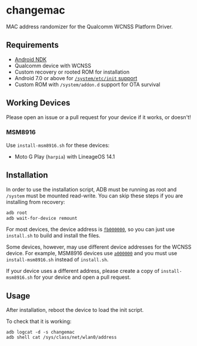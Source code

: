 # changemac

MAC address randomizer for the Qualcomm WCNSS Platform Driver.

## Requirements

 * [Android NDK][1]
 * Qualcomm device with WCNSS
 * Custom recovery or rooted ROM for installation
 * Android 7.0 or above for [`/system/etc/init` support][2]
 * Custom ROM with `/system/addon.d` support for OTA survival

## Working Devices

Please open an issue or a pull request for your device if it works, or doesn't!

### MSM8916

Use `install-msm8916.sh` for these devices:

 * Moto G Play (`harpia`) with LineageOS 14.1

## Installation

In order to use the installation script, ADB must be running as root and
`/system` must be mounted read-write. You can skip these steps if you are
installing from recovery:

```bash
adb root
adb wait-for-device remount
```

For most devices, the device address is [`fb000000`][3], so you can just use
`install.sh` to build and install the files.

Some devices, however, may use different device addresses for the WCNSS device.
For example, MSM8916 devices use [`a000000`][4] and you must use
`install-msm8916.sh` instead of `install.sh`.

If your device uses a different address, please create a copy of
`install-msm8916.sh` for your device and open a pull request.

## Usage

After installation, reboot the device to load the init script.

To check that it is working:

```
adb logcat -d -s changemac
adb shell cat /sys/class/net/wlan0/address
```

[1]: https://developer.android.com/ndk/downloads/index.html
[2]: https://android.googlesource.com/platform/system/core/+/b8dd0272e5decb066152e9dc99bcb41e60264a99
[3]: https://android.googlesource.com/kernel/msm/+/android-8.0.0_r0.4/Documentation/devicetree/bindings/wcnss/wcnss-wlan.txt#65
[4]: https://github.com/MotorolaMobilityLLC/kernel-msm/blob/763cf445be23e3faeb881d23723e53aafa137d23/arch/arm/boot/dts/qcom/msm8916.dtsi#L1105
